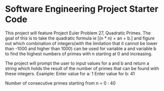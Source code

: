 # Software Engineering Project Starter Code

This project will feature Project Euler Problem 27, Quadratic Primes. The goal of this is to take the quadratic formula ie [(n * n) + an + b.] and figure out which combination of integers(with the limitation that it cannot be lower than -1000 and higher than 1000) can be used for variable a and variable b to find the highest numbers of primes with n starting at 0 and increasing. 

The project will prompt the user to input values for a and b and return a string which holds the result of the number of primes that can be found with these integers. 
Example:
Enter value for a:
1
Enter value for b:
41

Number of consecutive primes starting from n = 0 :  40    


![<Diagram for APIs>](https://github.com/kevmill29/project-starter-code-kevmill29/blob/main//KevinEmileDiagram.png>?raw=true)
